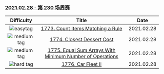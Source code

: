 ### [2021.02.28 - 第 230 场周赛](https://leetcode-cn.com/contest/weekly-contest-230/)

| Difficulty | Title | Date |
|:----------:|:-----:|:----:|
|![easytag](https://img.shields.io/badge/-easy-brightgreen)|[1773. Count Items Matching a Rule](https://github.com/Diobrandokill/leetcode-notes-python/blob/master/array/1773.%20Count%20Items%20Matching%20a%20Rule.md)|2021.02.28|
|![medium tag](https://img.shields.io/badge/-medium-yellow)|[1774. Closest Dessert Cost](https://github.com/Diobrandokill/leetcode-notes-python/blob/master/greedy%20method/1774.%20Closest%20Dessert%20Cost.md)|2021.02.28|
|![medium tag](https://img.shields.io/badge/-medium-yellow)|[1775. Equal Sum Arrays With Minimum Number of Operations](https://github.com/Diobrandokill/leetcode-notes-python/blob/master/greedy%20method/1775.%20Equal%20Sum%20Arrays%20With%20Minimum%20Number%20of%20Operations.md)|2021.02.28|
|![hard tag](https://img.shields.io/badge/-hard-red)|[1776. Car Fleet II](https://github.com/Diobrandokill/leetcode-notes-python/blob/master/math/1776.%20Car%20Fleet%20II.md)|2021.02.28|

